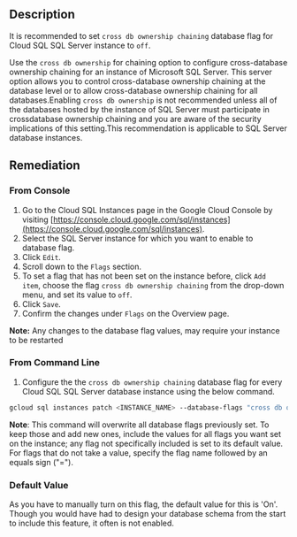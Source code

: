 ## Description

It is recommended to set `cross db ownership chaining` database flag for Cloud SQL SQL Server instance to `off`.

Use the `cross db ownership` for chaining option to configure cross-database ownership chaining for an instance of Microsoft SQL Server. This server option allows you to control cross-database ownership chaining at the database level or to allow cross-database ownership chaining for all databases.Enabling `cross db ownership` is not recommended unless all of the databases hosted by the instance of SQL Server must participate in crossdatabase ownership chaining and you are aware of the security implications of this setting.This recommendation is applicable to SQL Server database instances.

## Remediation

### From Console

1. Go to the Cloud SQL Instances page in the Google Cloud Console by visiting [https://console.cloud.google.com/sql/instances](https://console.cloud.google.com/sql/instances).
2. Select the SQL Server instance for which you want to enable to database flag.
3. Click `Edit`.
4. Scroll down to the `Flags` section.
5. To set a flag that has not been set on the instance before, click `Add item`, choose the flag `cross db ownership chaining` from the drop-down menu, and set its value to `off`.
6. Click `Save`.
7. Confirm the changes under `Flags` on the Overview page.

**Note:** Any changes to the database flag values, may require your instance to be restarted

### From Command Line

1. Configure the the `cross db ownership chaining` database flag for every Cloud SQL SQL Server database instance using the below command.

```bash
gcloud sql instances patch <INSTANCE_NAME> --database-flags "cross db ownership chaining=off"
```

**Note**: This command will overwrite all database flags previously set. To keep those and add new ones, include the values for all flags you want set on the instance; any flag not specifically included is set to its default value. For flags that do not take a value, specify the flag name followed by an equals sign ("=").

### Default Value

As you have to manually turn on this flag, the default value for this is 'On'. Though you would have had to design your database schema from the start to include this feature, it often is not enabled.